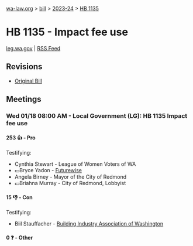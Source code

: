 [wa-law.org](/) > [bill](/bill/) > [2023-24](/bill/2023-24/) > [HB 1135](/bill/2023-24/hb/1135/)

# HB 1135 - Impact fee use
[leg.wa.gov](https://app.leg.wa.gov/billsummary?BillNumber=1135&Year=2023&Initiative=false) | [RSS Feed](./rss.xml)

## Revisions
* [Original Bill](1/)

## Meetings
### Wed 01/18 08:00 AM - Local Government (LG): HB 1135 Impact fee use
#### 253 👍 - Pro
Testifying:
* Cynthia Stewart - League of Women Voters of WA
* 💵Bryce Yadon - [Futurewise](/org/futurewise/)
* Angela Birney - Mayor of the City of Redmond
* 💵Briahna Murray - City of Redmond, Lobbyist

#### 15 👎 - Con
Testifying:
* Biil Stauffacher - [Building Industry Association of Washington](/org/building_industry_association_of_washington/)

#### 0 ❓ - Other
